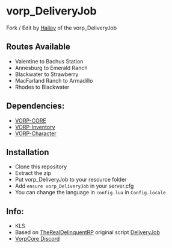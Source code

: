 # vorp_DeliveryJob
Fork / Edit by [Hailey](https://github.com/Hailey-Ross/) of the vorp_DeliveryJob 

## Routes Available
- Valentine to Bachus Station
- Annesburg to Emerald Ranch
- Blackwater to Strawberry
- MacFarland Ranch to Armadillo
- Rhodes to Blackwater

## Dependencies:
- [VORP-CORE](https://github.com/VORPCORE/VORP-Core)
- [VORP-Inventory](https://github.com/VORPCORE/VORP-Inventory)
- [VORP-Character](https://github.com/VORPCORE/VORP-Character)

## Installation
- Clone this repository
- Extract the zip
- Put vorp_DeliveryJob to your resource folder
- Add ```ensure vorp_DeliveryJob``` in your server.cfg
- You can change the language in ```config.lua``` in ```Config.locale```


## Info:
- KLS
- Based on [TheRealDelinquentRP](https://github.com/TheRealDelinquentRP) original script [DeliveryJob](https://github.com/TheRealDelinquentRP/redemrp_Deliveryjob)
- [VorpCore Discord](https://discord.vorpcore.com)
